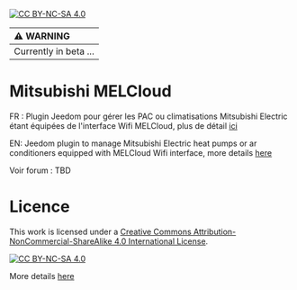 [![CC BY-NC-SA 4.0][cc-by-nc-sa-shield]][cc-by-nc-sa]

| :warning: WARNING          |
|:---------------------------|
| Currently in beta ...      |

# Mitsubishi MELCloud

FR : Plugin Jeedom pour gérer les PAC ou climatisations Mitsubishi Electric étant équipées de l'interface Wifi MELCloud, plus de détail [ici](./docs/fr_FR/index.md)

EN: Jeedom plugin to manage Mitsubishi Electric heat pumps or ar conditioners equipped with MELCloud Wifi interface, more details [here](./docs/en_US/index.md)

Voir forum : TBD

# Licence
This work is licensed under a
[Creative Commons Attribution-NonCommercial-ShareAlike 4.0 International License][cc-by-nc-sa].

[![CC BY-NC-SA 4.0][cc-by-nc-sa-image]][cc-by-nc-sa]

[cc-by-nc-sa]: http://creativecommons.org/licenses/by-nc-sa/4.0/
[cc-by-nc-sa-image]: https://licensebuttons.net/l/by-nc-sa/4.0/88x31.png
[cc-by-nc-sa-shield]: https://img.shields.io/badge/License-CC%20BY--NC--SA%204.0-lightgrey.svg

More details [here](./docs/fr_FR/index.md)